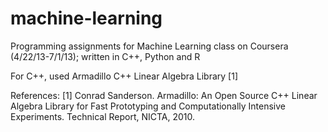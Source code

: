 machine-learning
================

Programming assignments for Machine Learning class on Coursera (4/22/13-7/1/13); written in C++, Python and R

For C++, used Armadillo C++ Linear Algebra Library [1]

References:
[1] Conrad Sanderson.
Armadillo: An Open Source C++ Linear Algebra Library for
Fast Prototyping and Computationally Intensive Experiments.
Technical Report, NICTA, 2010.
